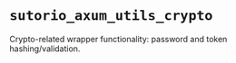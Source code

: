 # `sutorio_axum_utils_crypto`

Crypto-related wrapper functionality: password and token hashing/validation.




